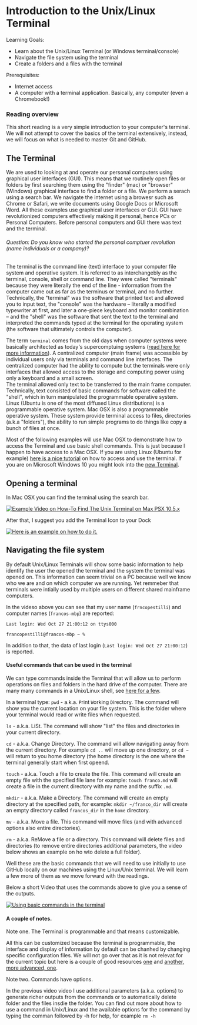 # Introduction to the Unix/Linux Terminal

Learning Goals:

* Learn about the Unix/Linux Terminal (or Windows terminal/console)
* Navigate the file system using the terminal
* Create a folders and a files with the terminal

Prerequisites:

* Internet access
* A computer with a terminal application. Basically, any computer (even a Chromebook!)

### Reading overview
This short reading is a very simple introduction to your computer's terminal. 
We will not attempt to cover the basics of the terminal extensively, instead, we will focus on what is needed to master Git and GitHub.

## The Terminal
We are used to looking at and operate our personal computers using graphical user interfaces (GUI). This means that we routinely open files or folders by first searching them using the "finder" (mac) or "browser" (Windows) graphical interface to find a folder or a file. We perform a serach using a search bar. We navigate the internet using a browesr such as Chrome or Safari, we write documents using Google Docs or Microsoft Word. All these examples use graphical user interfaces or GUI. GUI have revolutionized computers effectively making it personal, hence PCs or Personal Computers. Before personal computers and GUI there was text and the terminal.

###### Question: Do you know who started the personal comptuer revolution (name individuals or a company)? 

The terminal is the command line (text) interface to your computer file system and operative system. It is referred to as interchangebly as the terminal, console, shell or command line. They were called "terminals" because they were literally the end of the line - information from the computer came out as far as the terminus or terminal, and no further. Technically, the "terminal" was the software that printed text and allowed you to input text, the "console" was the hardware – literally a modified typewriter at first, and later a one-piece keyboard and monitor combination – and the "shell" was the software that sent the text to the terminal and interpreted the commands typed at the terminal for the operating system (the software that ultimately controls the computer).

The term `terminal` comes from the old days when computer systems were basically architected as today's supercomptuing systems ([read here for more information](https://ubuntu.com/tutorials/command-line-for-beginners#1-overview)). A centralized computer (main frame) was accessible by individual users only via terminals and command line interfaces. The centralized computer had the ability to compute but the terminals were only interfaces that allowed access to the storage and computing power using only a keyboard and a small screen.  
The terminal allowed only text to be transferred to the main frame computer. Technically, text consisted of basic commands for software called the "shell", which in turn manipulated the  programmable operative system. Linux (Ubuntu is one of the most diffused Linux distributions) is a programmable operative system. Mac OSX is also a programmable operative system. These system provide terminal access to files, directories (a.k.a "folders"), the ability to run simple programs to do things like copy a bunch of files at once.

Most of the following examples will use Mac OSX to demonstrate how to access the Terminal and use basic shell commands. This is just because I happen to have access to a Mac OSX. If you are using Linux (Ubuntu for example) [here is a nice tutorial](https://ubuntu.com/tutorials/command-line-for-beginners#1-overview) on how to access and use the terminal. If you are on Microsoft Windows 10 you might look into the [new Terminal](https://www.microsoft.com/en-us/p/windows-terminal/).

## Opening a terminal
In Mac OSX you can find the terminal using the search bar.

[![Example Video on How-To Find The Unix Terminal on Max PSX 10.5.x](https://img.youtube.com/vi/g-U1c2ojls8/0.jpg)](https://youtu.be/g-U1c2ojls8)

After that, I suggest you add the Terminal Icon to your Dock
 
[![Here is an example on how to do it.](https://img.youtube.com/vi/cE5zXT2aP9Y/0.jpg)](https://youtu.be/cE5zXT2aP9Y)

## Navigating the file system

By default Unix/Linux Terminals will show some basic information to help identify the user the opened the terminal and the system the terminal was opened on. This information can seem trivial on a PC because well we know who we are and on which computer we are running. Yet remmeber that terminals were intially used by multiple users on different shared mainframe computers.

In the videso above you can see that my user name (`frncopestilli`) and computer names (`francos-mbp`) are reported:

`Last login: Wed Oct 27 21:00:12 on ttys000`

`francopestilli@francos-mbp ~ %`

In addition to that, the data of last login  (`Last login: Wed Oct 27 21:00:12`) is reported. 

#### Useful commands that can be used in the terminal

We can type commands inside the Terminal that will allow us to perform operations on files and folders in the hard drive of the computer. There are many many commands in a Unix/Linux shell, see [here for a few](https://haydenjames.io/90-linux-commands-frequently-used-by-linux-sysadmins/).

In a terminal type:
`pwd` - a.k.a. `P`rint `W`orking `D`irectory. The command will show you the current location on your file system. This is the folder where your terminal would read or write files when requested. 

`ls` - a.k.a. LiSt. The command will show "list" the files and directories in your current directory.

`cd` - a.k.a. Change Directory. The command will allow navigating away from the current directory. For example `cd ..` will move up one directory, or `cd ~` will return to you home directory (the home directory is the one where the terminal generally start when first opeend.

`touch` - a.k.a. Touch a file to create the file. This command will create an empty file with the specified file lane for example: `touch franco.md` will create a file in the current directory with my name and the suffix `.md`.

`mkdir` - a.k.a. Make a Directory. The command will create an empty directory at the specified path, for example: `mkdir ~/franco_dir` will create an empty directory called `francos_dir` in the `home` directory.

`mv` - a.k.a. Move a file. This command will move files (and with advanced options also entire directories).

`rm` - a.k.a. ReMove a file or a directory. This command will delete files and directories (to remove entire directories additional parameters, the video below shows an example on ho wto delete a full folder).

Well these are the basic commands that we will need to use initially to use GitHub locally on our machines using the Linux/Unix terminal. We will learn a few more of them as we move forward with the readings.

Below a short Video that uses the commands above to give you a sense of the outputs. 

[![Using basic commands in the terminal](https://img.youtube.com/vi/zQsChRhwD5Y/0.jpg)](https://youtu.be/zQsChRhwD5Y)

#### A couple of notes. 
Note one. The Terminal is programmable and that means customizable. 

All this can be customized because the terminal is programmable, the interface and display of information by default can be chanhed by changing specific configuration files. We will not go over that as it is not relevat for the current topic but here is a couple of good resources [one](https://www.maketecheasier.com/customize-mac-terminal/) and [another, more advanced, one](https://medium.com/@charlesdobson/how-to-customize-your-macos-terminal-7cce5823006e).

Note two. Commands have options.

In the previous video video I use additional parameters (a.k.a. options) to generate richer outputs from the commands or to automatically delete folder and the files insdie the folder. You can find out more about how to use a command in Unix/Linux and the available options for the command by typing the comman followed by -h for help, for example `rm -h`
